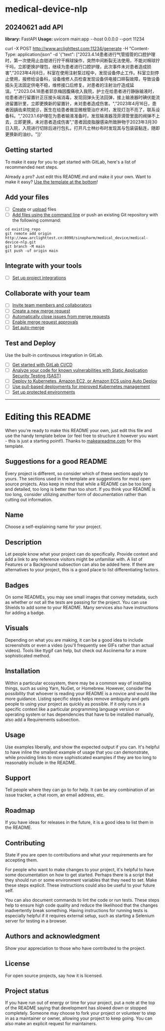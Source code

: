 # medical-device-nlp

## 20240621 add API 

**library:** FastAPI
**Usage:**
uvicorn main:app --host 0.0.0.0 --port 11234

curl -X POST http://www.arclighttest.com:11234/generate -H "Content-Type: application/json" -d '{"text": ["2023.4.14患者进行气管插管的口腔护理时，第一次使用止血钳进行拧干棉球操作，突然中间断裂无法使用，不能对棉球拧干吗，立即更换护理包，继续为患者进行口腔护理，此次事件未对患者造成损害","2023年4月8日，科室在使用注射泵过程中，发现设备停止工作。科室立刻停止使用，报修给设备科，设备维修人员检查发现设备供电接口碎裂故障，导致设备插头无法固定供电不稳，维修接口后修复。对患者的注射治疗造成延误。","2023.04.18患者郭京梅因腹痛收入我院，护士在给患者进行静脉输液时，给患者进行留置针正压接头端消毒，发现回弹头无法回弹，接上输液器时碘伏能流进留置针里，立即更换新的留置针，未对患者造成伤害。","2023年4月16日，患者因龋齿来院就诊，医生在给患者做显微根管治疗术时，发现灯泡不亮了，联系设备科。","2023.1.6护理在为患者输液准备时，发现输液器茂菲滴管里面的阀弹不上去，立即更换，未对患者造成伤害","患者因皮脂腺感染所致肿物于2023年3月30日入院，入院进行切除后进行包扎，打开凡士林纱布时发现其与包装袋黏连，随即更换新的油纱。"]}'



## Getting started

To make it easy for you to get started with GitLab, here's a list of recommended next steps.

Already a pro? Just edit this README.md and make it your own. Want to make it easy? [Use the template at the bottom](#editing-this-readme)!

## Add your files

- [ ] [Create](https://docs.gitlab.com/ee/user/project/repository/web_editor.html#create-a-file) or [upload](https://docs.gitlab.com/ee/user/project/repository/web_editor.html#upload-a-file) files
- [ ] [Add files using the command line](https://docs.gitlab.com/ee/gitlab-basics/add-file.html#add-a-file-using-the-command-line) or push an existing Git repository with the following command:

```
cd existing_repo
git remote add origin http://www.arclighttest.cn:8090/sinopharm/medical_device/medical-device-nlp.git
git branch -M main
git push -uf origin main
```

## Integrate with your tools

- [ ] [Set up project integrations](http://www.arclighttest.cn:8090/sinopharm/medical_device/medical-device-nlp/-/settings/integrations)

## Collaborate with your team

- [ ] [Invite team members and collaborators](https://docs.gitlab.com/ee/user/project/members/)
- [ ] [Create a new merge request](https://docs.gitlab.com/ee/user/project/merge_requests/creating_merge_requests.html)
- [ ] [Automatically close issues from merge requests](https://docs.gitlab.com/ee/user/project/issues/managing_issues.html#closing-issues-automatically)
- [ ] [Enable merge request approvals](https://docs.gitlab.com/ee/user/project/merge_requests/approvals/)
- [ ] [Set auto-merge](https://docs.gitlab.com/ee/user/project/merge_requests/merge_when_pipeline_succeeds.html)

## Test and Deploy

Use the built-in continuous integration in GitLab.

- [ ] [Get started with GitLab CI/CD](https://docs.gitlab.com/ee/ci/quick_start/index.html)
- [ ] [Analyze your code for known vulnerabilities with Static Application Security Testing (SAST)](https://docs.gitlab.com/ee/user/application_security/sast/)
- [ ] [Deploy to Kubernetes, Amazon EC2, or Amazon ECS using Auto Deploy](https://docs.gitlab.com/ee/topics/autodevops/requirements.html)
- [ ] [Use pull-based deployments for improved Kubernetes management](https://docs.gitlab.com/ee/user/clusters/agent/)
- [ ] [Set up protected environments](https://docs.gitlab.com/ee/ci/environments/protected_environments.html)

***

# Editing this README

When you're ready to make this README your own, just edit this file and use the handy template below (or feel free to structure it however you want - this is just a starting point!). Thanks to [makeareadme.com](https://www.makeareadme.com/) for this template.

## Suggestions for a good README

Every project is different, so consider which of these sections apply to yours. The sections used in the template are suggestions for most open source projects. Also keep in mind that while a README can be too long and detailed, too long is better than too short. If you think your README is too long, consider utilizing another form of documentation rather than cutting out information.

## Name
Choose a self-explaining name for your project.

## Description
Let people know what your project can do specifically. Provide context and add a link to any reference visitors might be unfamiliar with. A list of Features or a Background subsection can also be added here. If there are alternatives to your project, this is a good place to list differentiating factors.

## Badges
On some READMEs, you may see small images that convey metadata, such as whether or not all the tests are passing for the project. You can use Shields to add some to your README. Many services also have instructions for adding a badge.

## Visuals
Depending on what you are making, it can be a good idea to include screenshots or even a video (you'll frequently see GIFs rather than actual videos). Tools like ttygif can help, but check out Asciinema for a more sophisticated method.

## Installation
Within a particular ecosystem, there may be a common way of installing things, such as using Yarn, NuGet, or Homebrew. However, consider the possibility that whoever is reading your README is a novice and would like more guidance. Listing specific steps helps remove ambiguity and gets people to using your project as quickly as possible. If it only runs in a specific context like a particular programming language version or operating system or has dependencies that have to be installed manually, also add a Requirements subsection.

## Usage
Use examples liberally, and show the expected output if you can. It's helpful to have inline the smallest example of usage that you can demonstrate, while providing links to more sophisticated examples if they are too long to reasonably include in the README.

## Support
Tell people where they can go to for help. It can be any combination of an issue tracker, a chat room, an email address, etc.

## Roadmap
If you have ideas for releases in the future, it is a good idea to list them in the README.

## Contributing
State if you are open to contributions and what your requirements are for accepting them.

For people who want to make changes to your project, it's helpful to have some documentation on how to get started. Perhaps there is a script that they should run or some environment variables that they need to set. Make these steps explicit. These instructions could also be useful to your future self.

You can also document commands to lint the code or run tests. These steps help to ensure high code quality and reduce the likelihood that the changes inadvertently break something. Having instructions for running tests is especially helpful if it requires external setup, such as starting a Selenium server for testing in a browser.

## Authors and acknowledgment
Show your appreciation to those who have contributed to the project.

## License
For open source projects, say how it is licensed.

## Project status
If you have run out of energy or time for your project, put a note at the top of the README saying that development has slowed down or stopped completely. Someone may choose to fork your project or volunteer to step in as a maintainer or owner, allowing your project to keep going. You can also make an explicit request for maintainers.
